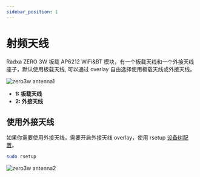 ```yaml
---
sidebar_position: 1
---
```


# 射频天线

Radxa ZERO 3W 板载 AP6212 WiFi&BT 模块，有一个板载天线和一个外接天线座子，默认使用板载天线, 可以通过 overlay 自由选择使用板载天线或外接天线。

![zero3w antenna1 ](/img/zero/zero3/zero3w-antenna1.webp)

- **1: 板载天线**
- **2: 外接天线**

## 使用外接天线

如果你需要使用外接天线，需要开启外接天线 overlay，使用 rsetup [设备树配置](../os-config/rsetup#overlays)。

```bash
sudo rsetup
```

![zero3w antenna2 ](/img/zero/zero3/zero3w-antenna2.webp)
